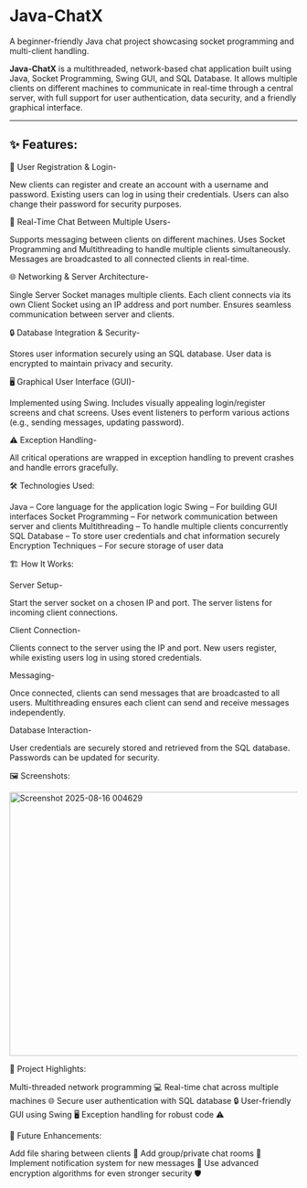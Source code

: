 # Java-ChatX
A beginner-friendly Java chat project showcasing socket programming and multi-client handling.

**Java-ChatX** is a multithreaded, network-based chat application built using Java, Socket Programming, Swing GUI, and SQL Database. It allows multiple clients on different machines to communicate in real-time through a central server, with full support for user authentication, data security, and a friendly graphical interface.

---

## ✨ Features:



📝 User Registration & Login-

   New clients can register and create an account with a username and password.
   Existing users can log in using their credentials.
   Users can also change their password for security purposes.

💬 Real-Time Chat Between Multiple Users-

   Supports messaging between clients on different machines.
   Uses Socket Programming and Multithreading to handle multiple clients simultaneously.
   Messages are broadcasted to all connected clients in real-time.

🌐 Networking & Server Architecture-

   Single Server Socket manages multiple clients.
   Each client connects via its own Client Socket using an IP address and port number.
   Ensures seamless communication between server and clients.

🔒 Database Integration & Security-

   Stores user information securely using an SQL database.
   User data is encrypted to maintain privacy and security.

🖥️ Graphical User Interface (GUI)-

   Implemented using Swing.
   Includes visually appealing login/register screens and chat screens.
   Uses event listeners to perform various actions (e.g., sending messages, updating password).

⚠️ Exception Handling-

   All critical operations are wrapped in exception handling to prevent crashes and handle errors gracefully.

🛠️ Technologies Used:

  Java – Core language for the application logic
  Swing – For building GUI interfaces
  Socket Programming – For network communication between server and clients
  Multithreading – To handle multiple clients concurrently
  SQL Database – To store user credentials and chat information securely
  Encryption Techniques – For secure storage of user data

🏗️ How It Works:

  Server Setup-

   Start the server socket on a chosen IP and port.
   The server listens for incoming client connections.

  Client Connection-

   Clients connect to the server using the IP and port.
   New users register, while existing users log in using stored credentials.

  Messaging-

   Once connected, clients can send messages that are broadcasted to all users.
   Multithreading ensures each client can send and receive messages independently.

  Database Interaction-

   User credentials are securely stored and retrieved from the SQL database.
   Passwords can be updated for security.

🖼️ Screenshots:

   <img width="852" height="462" alt="Screenshot 2025-08-16 004629" src="https://github.com/user-attachments/assets/dbe68461-be9a-4ad1-8fd3-2290dc7784ad" />


🌟 Project Highlights:

   Multi-threaded network programming 💻
   Real-time chat across multiple machines 🌐
   Secure user authentication with SQL database 🔒
   User-friendly GUI using Swing 🖥️
   Exception handling for robust code ⚠️

🚀 Future Enhancements:

   Add file sharing between clients 📁
   Add group/private chat rooms 👥
   Implement notification system for new messages 🔔
   Use advanced encryption algorithms for even stronger security 🛡️


